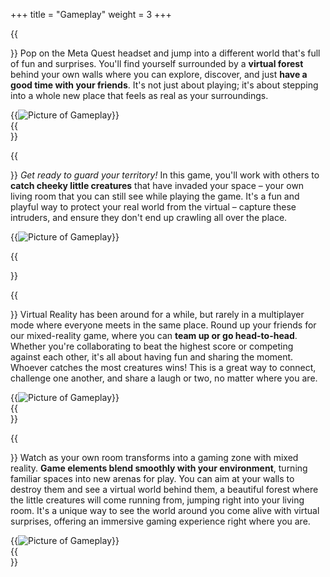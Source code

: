 +++
title = "Gameplay"
weight = 3
+++

<style type="text/css">
    .mb-0 > figure{ margin-bottom: 0; }
</style>

{{<section title="Put your headset on and enter another world" >}}
Pop on the Meta Quest headset and jump into a different world that's full of fun and surprises. You'll find yourself surrounded by a **virtual forest** behind your own walls where you can explore, discover, and just **have a good time with your friends**. It's not just about playing; it's about stepping into a whole new place that feels as real as your surroundings.

<div class="mb-0">{{<image src="screenshot2.png" alt="Picture of Gameplay">}}</div>
{{</section>}}

{{<section title="Defend your space against little creatures" >}}
_Get ready to guard your territory!_ In this game, you'll work with others to **catch cheeky little creatures** that have invaded your space – your own living room that you can still see while playing the game. It's a fun and playful way to protect your real world from the virtual – capture these intruders, and ensure they don't end up crawling all over the place.

<div class="mb-0">{{<image src="screenshot1.png" alt="Picture of Gameplay">}}</div>

{{</section>}}

{{<section title="Play together and compete with your friends" >}}
Virtual Reality has been around for a while, but rarely in a multiplayer mode where everyone meets in the same place. Round up your friends for our mixed-reality game, where you can **team up or go head-to-head**. Whether you're collaborating to beat the highest score or competing against each other, it's all about having fun and sharing the moment. Whoever catches the most creatures wins! This is a great way to connect, challenge one another, and share a laugh or two, no matter where you are.

<div class="mb-0">{{<image src="screenshot3.png" alt="Picture of Gameplay" >}}</div>
{{</section>}}

{{<section title="Experience a mixed world around you" >}}
Watch as your own room transforms into a gaming zone with mixed reality. **Game elements blend smoothly with your environment**, turning familiar spaces into new arenas for play. You can aim at your walls to destroy them and see a virtual world behind them, a beautiful forest where the little creatures will come running from, jumping right into your living room. It's a unique way to see the world around you come alive with virtual surprises, offering an immersive gaming experience right where you are.

<div class="mb-0">{{<image src="screenshot4.png" alt="Picture of Gameplay">}}</div>
{{</section>}}
